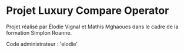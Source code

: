 # Projet Luxury Compare Operator

Projet réalisé par Élodie Vignal et Mathis Mghaoues dans le cadre de la formation Simplon Roanne.

Code administrateur : 'elodie'
